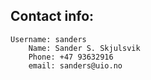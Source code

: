 ## Contact info:
    Username: sanders
        Name: Sander S. Skjulsvik
        Phone: +47 93632916
        email: sanders@uio.no
        